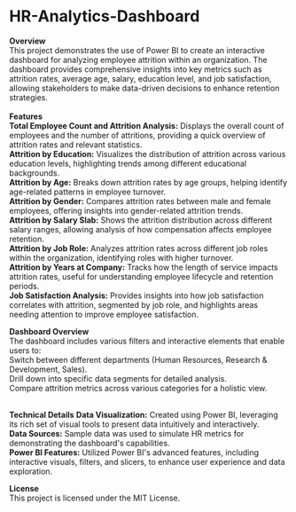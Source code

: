 # HR-Analytics-Dashboard

<b>Overview</b>
<br>
This project demonstrates the use of Power BI to create an interactive dashboard for analyzing employee attrition within an organization. The dashboard provides comprehensive insights into key metrics such as attrition rates, average age, salary, education level, and job satisfaction, allowing stakeholders to make data-driven decisions to enhance retention strategies.
<br><br>
<b>Features</b>
<br>
<b>Total Employee Count and Attrition Analysis:</b> Displays the overall count of employees and the number of attritions, providing a quick overview of attrition rates and relevant statistics.<br>
<b>Attrition by Education:</b> Visualizes the distribution of attrition across various education levels, highlighting trends among different educational backgrounds.<br>
<b>Attrition by Age:</b> Breaks down attrition rates by age groups, helping identify age-related patterns in employee turnover.<br>
<b>Attrition by Gender:</b> Compares attrition rates between male and female employees, offering insights into gender-related attrition trends.<br>
<b>Attrition by Salary Slab:</b> Shows the attrition distribution across different salary ranges, allowing analysis of how compensation affects employee retention.<br>
<b>Attrition by Job Role:</b> Analyzes attrition rates across different job roles within the organization, identifying roles with higher turnover.<br>
<b>Attrition by Years at Company:</b> Tracks how the length of service impacts attrition rates, useful for understanding employee lifecycle and retention periods.<br>
<b>Job Satisfaction Analysis:</b> Provides insights into how job satisfaction correlates with attrition, segmented by job role, and highlights areas needing attention to improve employee satisfaction.
<br>

<b>Dashboard Overview</b>
<br>
The dashboard includes various filters and interactive elements that enable users to:
<br>
Switch between different departments (Human Resources, Research & Development, Sales).<br>
Drill down into specific data segments for detailed analysis.<br>
Compare attrition metrics across various categories for a holistic view.<br>
<br>

<b>Technical Details</b>
<b>Data Visualization:</b> Created using Power BI, leveraging its rich set of visual tools to present data intuitively and interactively.<br>
<b>Data Sources:</b> Sample data was used to simulate HR metrics for demonstrating the dashboard's capabilities.<br>
<b>Power BI Features:</b> Utilized Power BI's advanced features, including interactive visuals, filters, and slicers, to enhance user experience and data exploration.
<br>

<b>License</b><br>
This project is licensed under the MIT License.

